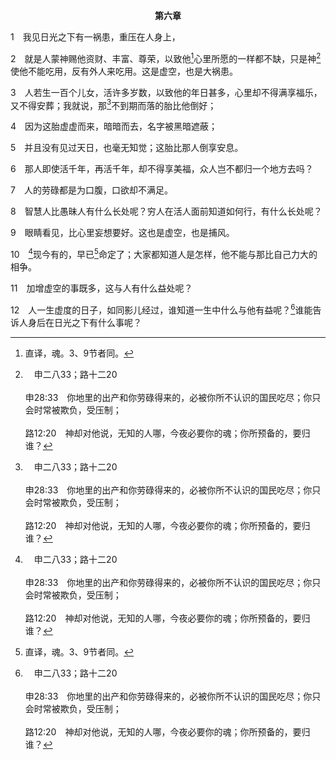 <p style="text-align:center;font-weight:bold;">第六章</p>

1　我见日光之下有一祸患，重压在人身上，

2　就是人蒙神赐他资财、丰富、尊荣，以致他[^1]心里所愿的一样都不缺，只是神[^a]使他不能吃用，反有外人来吃用。这是虚空，也是大祸患。

[^1]:直译，魂。3、9节者同。

[^a]:　申二八33；路十二20<br><br>申28:33　你地里的出产和你劳碌得来的，必被你所不认识的国民吃尽；你只会时常被欺负，受压制；<br><br>路12:20　神却对他说，无知的人哪，今夜必要你的魂；你所预备的，要归谁？

3　人若生一百个儿女，活许多岁数，以致他的年日甚多，心里却不得满享福乐，又不得安葬；我就说，那[^a]不到期而落的胎比他倒好；

[^a]:　伯三16；诗五八8；传四3<br><br>伯3:16　或像隐而未现，不到期而落的胎，归于无有，如同未见光的婴孩。<br><br>诗58:8　愿他们像蜗牛消融逝去，又像妇人坠落未见天日的胎。<br><br>传4:3　并且我以为那未曾生的，就是未见过日光之下恶事的，比这两等人更好。

4　因为这胎虚虚而来，暗暗而去，名字被黑暗遮蔽；

5　并且没有见过天日，也毫无知觉；这胎比那人倒享安息。

6　那人即使活千年，再活千年，却不得享美福，众人岂不都归一个地方去吗？

7　人的劳碌都是为口腹，口欲却不满足。

8　智慧人比愚昧人有什么长处呢？穷人在活人面前知道如何行，有什么长处呢？

9　眼睛看见，比心里妄想要好。这也是虚空，也是捕风。

10　[^a]现今有的，早已[^1]命定了；大家都知道人是怎样，他不能与那比自己力大的相争。

[^1]:直译，起了名。

[^a]:　传一9<br><br>传1:9　已有的事，后必再有；已作的事，后必再作。日光之下并无新事。

11　加增虚空的事既多，这与人有什么益处呢？

12　人一生虚度的日子，如同影儿经过，谁知道一生中什么与他有益呢？[^a]谁能告诉人身后在日光之下有什么事呢？

[^a]:　传三22；八7<br><br>传3:22　故此，我见人莫强如在他所作的事上快乐，因为这是他的分。他身后的事，谁会领他来看呢？<br><br>传8:7　他不知道将来的事，因为将来如何，谁能告诉他呢？


